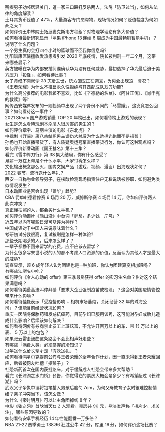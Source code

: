 残疾男子劝邻居轻关门，遭一家三口殴打反杀两人，法院「防卫过当」，如何从法律的角度解读？  
土耳其货币贬值了 47%，大量游客专门来购物，现场情况如何？贬值幅度为何如此之大？  
如何评价王中林院士拓展麦克斯韦方程组？对物理学理论有多大价值？  
如何看待最新研究显示「苹果 iPhone 13 连续 6 周成为中国最畅销智能手机」？说明了什么问题？  
一个男生真的会打四个小时的篮球而不回我你信息吗?  
沈阳谱康医院擅收发热患者引发 2020 年底疫情，院长被判刑一年二个月，这带来哪些启示？  
英方被曝在华为内部安插间谍确认华为没有任何威胁，最初选择了华为最后迫于美方压力「投降」，如何看待此事？  
女子月经不调就诊 38 天后去世，院方回应正在调查，为何会出现这一情况？  
《王者荣耀》为什么不推出永久性拒绝与其匹配成队友的功能?  
为什么高分推荐的电影我都不喜欢，比如《辛德勒的名单》、《阿甘正传》、《肖申克的救赎》等?  
网传西安媒体发布的一则视频中出现了两个身份不同的「马雪娥」，这究竟怎么回事？如何看待这一事件？  
2021 Steam 国产游戏销量 TOP 20 年榜已出，如何看待榜上游戏的表现？  
女生是怎么看待玩剧本杀骗人很厉害的男生的？  
如何评价章宇、马丽主演的电影《东北虎》？  
电视剧《开端》第八集结尾男主误伤大婶后为什么选择逃跑而不是报警？  
孙杨也开始直播带货了，有人质疑奥运冠军直播带货行为，你认可这种观点吗？  
如何评价新番动画《国王排名》第十三集？  
看完《雪中悍刀行》第 38 集大结局，你有什么感受？  
月薪一万在上海是个什么水平，大家过得怎么样？  
文化输出概念那么火，国内文娱产品（游戏、视频、漫画）出海现状如何？  
2022 春节，流行送什么年礼？  
西安一自称物业领导男子，在核酸检测现场指责住户无权说话被停职，如何避免类似情况发生？  
日本动画业是否会出现「媚华」趋势?  
CBA 罚单韩德君停赛 6 场罚 20 万，威姆斯停赛 4 场罚 14 万，你如何评价两人此次冲突？  
真正懂拍照的人，都会买什么手机？  
如何评价动画片《熊出没》中台词「梦想，多少钱一斤啊」?  
近五年以内有哪些日漫可以评为神作？  
中国成语对于中国人来说意味着什么？  
考研初试分数很高，复试被刷是怎样一种体验?  
那些长期喝茶的人，后来怎么样了？  
一辈子都挣不回来留学的花费，应不应该去留学？  
为什么很多写末世小说的人的都不考虑人口资源的价值，反而认为其他人才是最大的威胁?  
调查显示，超 6 成年轻人认为团建也是一种加班，你认为团建算变相加班吗？  
有哪些江浙名小吃？  
如何评价《令人心动的 offer》第三季最终获得 offer 的实习生名单？你对这个结果满意吗？  
如何看待美最高法叫停拜登「要求大企业强制疫苗或检测」？这会对美国疫情管控带来什么影响？  
如何看待佳能表示「受疫情影响 + 相机市场萎缩，关闭经营 32 年的珠海公司」？佳能目前经营状况如何？  
重庆一医院将保胎药错发成抗癌药，目前孕妇已服用该药，这可能对孕妇或胎儿造成什么影响？后续该如何解决？  
如何看待网传有券商禁止员工上班炫富，不允许开百万以上的车、带 15 万以上的表、 5 万以上的包包？  
如果张云雷走鼓曲这条路会不会比相声好走些？  
有哪些「满级人类」必须掌握的冷知识？  
过年送什么给长辈才是「有效送礼」？  
如何看待鸿星尔克提前公布与王者荣耀的全年合作计划，因一直未得到王者荣耀回应，后者被网友吐槽「摆架子」？  
社恐新药首次在国内获批临床，对于缓解成人社恐会带来多大帮助？  
看完《长津湖之水门桥》预告，你觉得它的票房大概会是多少？有希望超过《长津湖》吗？  
武汉父子争执中误将铅笔插入男孩后脑勺 7cm，为何父母教育子女时很难控制情绪？亲子冲突当下，该怎么做？  
为什么《秦时明月》可以让主角团掉线 8 年？  
电影《张之洞》首映当天仅 2 人观看，票房共 90 元，导演发声称「排片少，求关注」，哪些原因导致的？  
如何看待安卓手机经历 14 年性能翻番一万多倍？  
NBA 21-22 赛季勇士 138:96 狂胜公牛 42 分，库里 19 分，如何评价这场比赛？  

